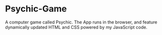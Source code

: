 # Psychic-Game

A computer game called Psychic. The App runs in the browser, and feature dynamically updated HTML and CSS powered by my JavaScript code.

